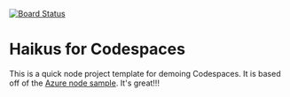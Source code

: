 [![Board Status](https://dev.azure.com/pentest0614/00e6503c-dba9-4f15-9783-27a92e3391b6/dc56df31-6d14-456c-a501-8646f7140291/_apis/work/boardbadge/bb9b560d-0ea2-4fc5-8e4d-d54647a88997)](https://dev.azure.com/pentest0614/00e6503c-dba9-4f15-9783-27a92e3391b6/_boards/board/t/dc56df31-6d14-456c-a501-8646f7140291/Microsoft.RequirementCategory)

# Haikus for Codespaces

This is a quick node project template for demoing Codespaces. It is based off of the [Azure node sample](https://github.com/Azure-Samples/nodejs-docs-hello-world). It's great!!!

